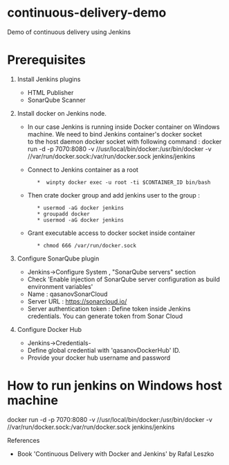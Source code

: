 # continuous-delivery-demo
Demo of  continuous delivery using  Jenkins

# Prerequisites

1. Install Jenkins plugins
    - HTML Publisher
    - SonarQube Scanner
2. Install docker on Jenkins node.
   - In our case Jenkins is running inside Docker container on Windows machine. We need to bind Jenkins container's docker socket      
     to the host daemon docker socket with following command : 
     docker run -d -p 7070:8080 -v //usr/local/bin/docker:/usr/bin/docker -v //var/run/docker.sock:/var/run/docker.sock jenkins/jenkins
   - Connect to Jenkins container as a root
   
            *  winpty docker exec -u root -ti $CONTAINER_ID bin/bash
   - Then crate docker group and add jenkins user to the group : 
   
            * usermod -aG docker jenkins
            * groupadd docker
            * usermod -aG docker jenkins 
   - Grant executable access to docker socket inside container
   
            * chmod 666 /var/run/docker.sock
       
3. Configure SonarQube plugin
    - Jenkins->Configure System , "SonarQube servers" section
    - Check 'Enable injection of SonarQube server configuration as build environment variables'
    - Name : qasanovSonarCloud
    - Server URL : https://sonarcloud.io/
    - Server authentication token : Define token inside Jenkins credentials. You can generate token from Sonar Cloud
    
4. Configure Docker Hub
    - Jenkins->Credentials-
    - Define global credential with 'qasanovDockerHub' ID.
    - Provide your docker hub username and password
	
# How to run jenkins on Windows host machine
docker run -d -p 7070:8080 -v //usr/local/bin/docker:/usr/bin/docker -v //var/run/docker.sock:/var/run/docker.sock jenkins/jenkins

References
 - Book 'Continuous Delivery with Docker and Jenkins' by Rafal Leszko
